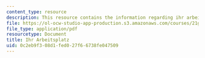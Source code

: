 ```yaml
---
content_type: resource
description: This resource contains the information regarding ihr arbeitsplatz.
file: https://ol-ocw-studio-app-production.s3.amazonaws.com/courses/21g-401-german-i-fall-2008/0c2eb9f308d1fed027f66738fe047509_MIT21G_401F08_wechsel.pdf
file_type: application/pdf
resourcetype: Document
title: Ihr Arbeitsplatz
uid: 0c2eb9f3-08d1-fed0-27f6-6738fe047509
---
```

